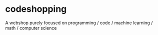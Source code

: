 # codeshopping
A webshop purely focused on programming / code / machine learning / math / computer science
